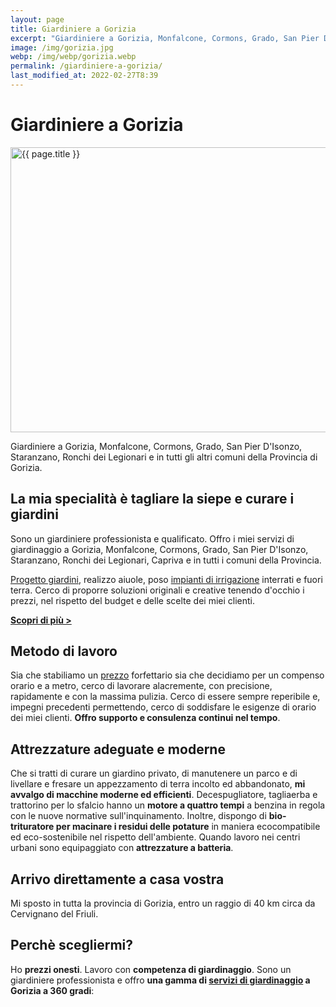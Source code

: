 ```yaml
---
layout: page
title: Giardiniere a Gorizia
excerpt: "Giardiniere a Gorizia, Monfalcone, Cormons, Grado, San Pier D'Isonzo, Staranzano, Ronchi dei Legionari e in tutti i comuni della provincia di Gorizia."
image: /img/gorizia.jpg
webp: /img/webp/gorizia.webp
permalink: /giardiniere-a-gorizia/
last_modified_at: 2022-02-27T8:39
---
```

# Giardiniere a Gorizia

<picture>
  <source srcset="{{ page.webp }}" type="image/webp">
  <source srcset="{{ page.image }}" type="image/jpeg">
  <img src="{{ page.image }}" width="800" height="456" alt="{{ page.title }}" title="{{ page.title }}"/>
</picture>

Giardiniere a Gorizia, Monfalcone, Cormons, Grado, San Pier D'Isonzo, Staranzano, Ronchi dei Legionari e in tutti gli altri comuni della Provincia di Gorizia.

## La mia specialità è tagliare la siepe e curare i giardini
Sono un giardiniere professionista e qualificato. Offro i miei servizi di giardinaggio a Gorizia, Monfalcone, Cormons, Grado, San Pier D'Isonzo, Staranzano, Ronchi dei Legionari, Capriva e in tutti i comuni della Provincia.

[Progetto giardini](/servizi/progettazione-giardini/ "Affida a Potasiepe il progetto del tuo giardino"), realizzo aiuole, poso [impianti di irrigazione](/prodotti/irrigazione-giardino/ "Ottieni un impianto di irrigazione a regola d'arte") interrati e fuori terra. Cerco di proporre soluzioni originali e creative tenendo d'occhio i prezzi, nel rispetto del budget e delle scelte dei miei clienti.

**[Scopri di più &gt;](/chi-sono/ "Chi sono")**

## Metodo di lavoro
Sia che stabiliamo un [prezzo](/prezzi/ "Scopri i prezzi di giardiniere Potasiepe") forfettario sia che decidiamo per un compenso orario e a metro, cerco di lavorare alacremente, con precisione, rapidamente e con la massima pulizia.
Cerco di essere sempre reperibile e, impegni precedenti permettendo, cerco di soddisfare le esigenze di orario dei miei clienti. **Offro supporto e consulenza continui nel tempo**.

## Attrezzature adeguate e moderne
Che si tratti di curare un giardino privato, di manutenere un parco e di livellare e fresare un appezzamento di terra incolto ed abbandonato, **mi avvalgo di macchine moderne ed efficienti**. Decespugliatore, tagliaerba e trattorino per lo sfalcio hanno un **motore a quattro tempi** a benzina in regola con le nuove normative sull'inquinamento. Inoltre, dispongo di **bio-trituratore per macinare i residui delle potature** in maniera ecocompatibile ed eco-sostenibile nel rispetto dell'ambiente.
Quando lavoro nei centri urbani sono equipaggiato con **attrezzature a batteria**.

## Arrivo direttamente a casa vostra
Mi sposto in tutta la provincia di Gorizia, entro un raggio di 40 km circa da Cervignano del Friuli.


## Perchè scegliermi?
Ho **prezzi onesti**. Lavoro con **competenza di giardinaggio**. Sono un giardiniere professionista e offro **una gamma di [servizi di giardinaggio](/servizi/ "Scopri i servizi di giardinaggio di giardiniere Potasiepe") a Gorizia a 360 gradi**:
